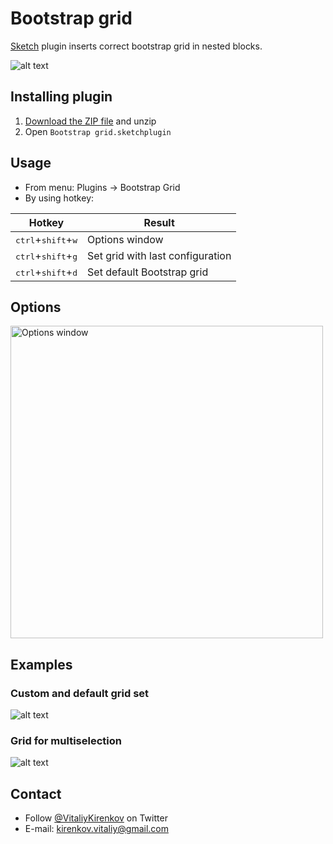 # Bootstrap grid
[Sketch](https://www.sketchapp.com/) plugin inserts correct bootstrap grid in nested blocks.

![alt text](https://github.com/De-La-Vega/BootstrapGrid/blob/master/resources/demo.gif "Bootstrap grid demo")

## Installing plugin
1. [Download the ZIP file](https://github.com/De-La-Vega/BootstrapGrid/archive/master.zip) and unzip
2. Open `Bootstrap grid.sketchplugin`

## Usage
* From menu: Plugins -> Bootstrap Grid
* By using hotkey:

| Hotkey         | Result |
| ------------ | ------- |
| <kbd>ctrl</kbd>+<kbd>shift</kbd>+<kbd>w</kbd> | Options window |
| <kbd>ctrl</kbd>+<kbd>shift</kbd>+<kbd>g</kbd> | Set grid with last configuration |
| <kbd>ctrl</kbd>+<kbd>shift</kbd>+<kbd>d</kbd> | Set default Bootstrap grid |

## Options
<img src="https://github.com/De-La-Vega/BootstrapGrid/blob/master/resources/grid-options.jpg" alt="Options window" width="500" />

## Examples
### Custom and default grid set
![alt text](https://github.com/De-La-Vega/BootstrapGrid/blob/master/resources/custom-and-default.gif "Custom and default grid set")

### Grid for multiselection
![alt text](https://github.com/De-La-Vega/BootstrapGrid/blob/master/resources/multiselection.gif "Grid for multiselection")

## Contact
* Follow [@VitaliyKirenkov](https://twitter.com/VitaliyKirenkov) on Twitter
* E-mail: [kirenkov.vitaliy@gmail.com](mailto:kirenkov.vitaliy@gmail.com)
